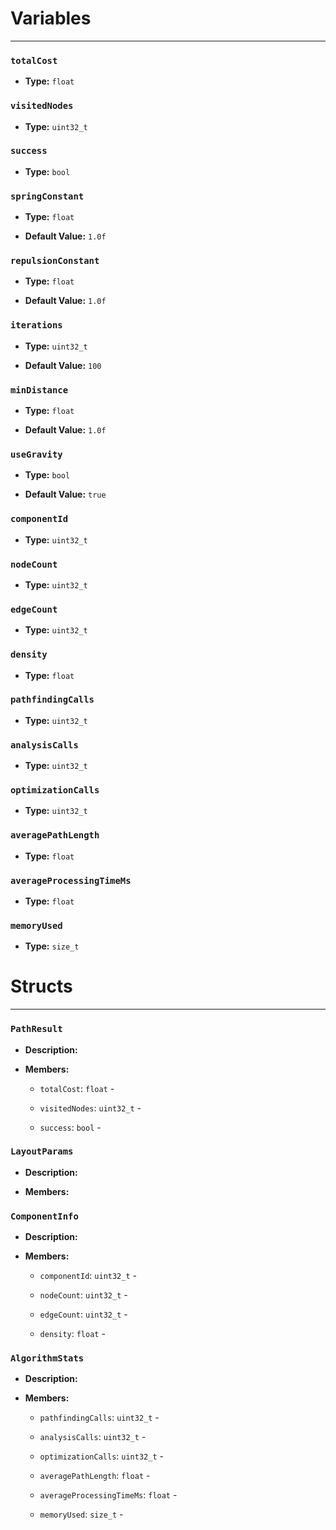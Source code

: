 
# Variables
---

### `totalCost`

- **Type:** `float`



### `visitedNodes`

- **Type:** `uint32_t`



### `success`

- **Type:** `bool`



### `springConstant`

- **Type:** `float`

- **Default Value:** `1.0f`



### `repulsionConstant`

- **Type:** `float`

- **Default Value:** `1.0f`



### `iterations`

- **Type:** `uint32_t`

- **Default Value:** `100`



### `minDistance`

- **Type:** `float`

- **Default Value:** `1.0f`



### `useGravity`

- **Type:** `bool`

- **Default Value:** `true`



### `componentId`

- **Type:** `uint32_t`



### `nodeCount`

- **Type:** `uint32_t`



### `edgeCount`

- **Type:** `uint32_t`



### `density`

- **Type:** `float`



### `pathfindingCalls`

- **Type:** `uint32_t`



### `analysisCalls`

- **Type:** `uint32_t`



### `optimizationCalls`

- **Type:** `uint32_t`



### `averagePathLength`

- **Type:** `float`



### `averageProcessingTimeMs`

- **Type:** `float`



### `memoryUsed`

- **Type:** `size_t`




# Structs
---

### `PathResult`

- **Description:** 

- **Members:**

  - `totalCost`: `float` - 

  - `visitedNodes`: `uint32_t` - 

  - `success`: `bool` - 



### `LayoutParams`

- **Description:** 

- **Members:**



### `ComponentInfo`

- **Description:** 

- **Members:**

  - `componentId`: `uint32_t` - 

  - `nodeCount`: `uint32_t` - 

  - `edgeCount`: `uint32_t` - 

  - `density`: `float` - 



### `AlgorithmStats`

- **Description:** 

- **Members:**

  - `pathfindingCalls`: `uint32_t` - 

  - `analysisCalls`: `uint32_t` - 

  - `optimizationCalls`: `uint32_t` - 

  - `averagePathLength`: `float` - 

  - `averageProcessingTimeMs`: `float` - 

  - `memoryUsed`: `size_t` - 


